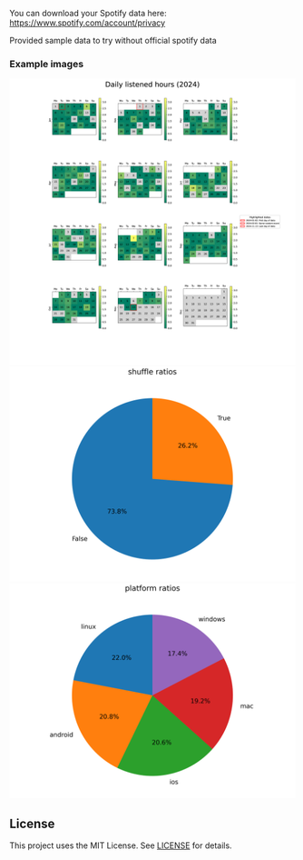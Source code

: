 You can download your Spotify data here: https://www.spotify.com/account/privacy

Provided sample data to try without official spotify data

### Example images
![x](pics/example.png)
![x](pics/example2.png)
![x](pics/example3.png)

## License
This project uses the MIT License. See [LICENSE](LICENSE) for details.
